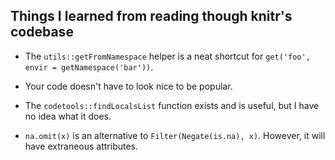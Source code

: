 ## Things I learned from reading though knitr's codebase

* The `utils::getFromNamespace` helper is a neat shortcut for
  `get('foo', envir = getNamespace('bar'))`.

* Your code doesn't have to look nice to be popular.

* The `codetools::findLocalsList` function exists and is useful, but I
  have no idea what it does.

* `na.omit(x)` is an alternative to `Filter(Negate(is.na), x)`. However, it
  will have extraneous attributes.


